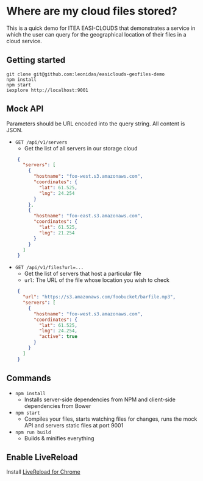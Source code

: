 # Where are my cloud files stored?

This is a quick demo for ITEA EASI-CLOUDS that demonstrates a service in which the user can query for the geographical location of their files in a cloud service.

## Getting started

    git clone git@github.com:leonidas/easiclouds-geofiles-demo
    npm install
    npm start
    iexplore http://localhost:9001

## Mock API

Parameters should be URL encoded into the query string. All content is JSON.

* `GET /api/v1/servers`
  * Get the list of all servers in our storage cloud

```json
    {
      "servers": [
        {
          "hostname": "foo-west.s3.amazonaws.com",
          "coordinates": {
            "lat": 61.525,
            "lng": 24.254
          }
        },
        {
          "hostname": "foo-east.s3.amazonaws.com",
          "coordinates": {
            "lat": 61.525,
            "lng": 21.254
          }
        }
      ]
    }
```

* `GET /api/v1/files?url=...`
  * Get the list of servers that host a particular file
  * `url`: The URL of the file whose location you wish to check

```json
    {
      "url": "https://s3.amazonaws.com/foobucket/barfile.mp3",
      "servers": [
        {
          "hostname": "foo-west.s3.amazonaws.com",
          "coordinates": {
            "lat": 61.525,
            "lng": 24.254,
            "active": true
          }
        }
      ]
    }
```

## Commands

* `npm install`
  * Installs server-side dependencies from NPM and client-side dependencies from Bower
* `npm start`
  * Compiles your files, starts watching files for changes, runs the mock API and servers static files at port 9001
* `npm run build`
  * Builds & minifies everything

## Enable LiveReload

Install [LiveReload for Chrome](https://chrome.google.com/webstore/detail/livereload/jnihajbhpnppcggbcgedagnkighmdlei?hl=en)

